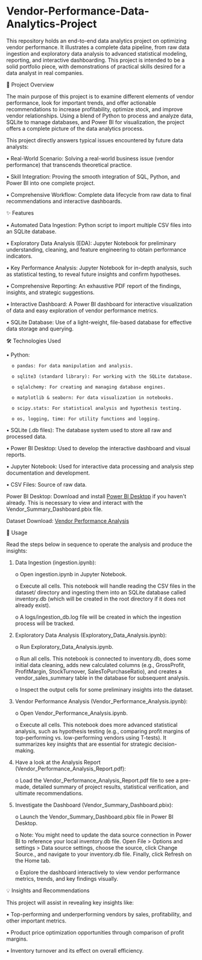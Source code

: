 # Vendor-Performance-Data-Analytics-Project

This repository holds an end-to-end data analytics project on optimizing vendor performance. It illustrates a complete data pipeline, from raw data ingestion and exploratory data analysis to advanced statistical modeling, reporting, and interactive dashboarding. This project is intended to be a solid portfolio piece, with demonstrations of practical skills desired for a data analyst in real companies.


🚀 Project Overview

The main purpose of this project is to examine different elements of vendor performance, look for important trends, and offer actionable recommendations to increase profitability, optimize stock, and improve vendor relationships. Using a blend of Python to process and analyze data, SQLite to manage databases, and Power BI for visualization, the project offers a complete picture of the data analytics process.

This project directly answers typical issues encountered by future data analysts:

• Real-World Scenario: Solving a real-world business issue (vendor performance) that transcends theoretical practice.

• Skill Integration: Proving the smooth integration of SQL, Python, and Power BI into one complete project.

• Comprehensive Workflow: Complete data lifecycle from raw data to final recommendations and interactive dashboards.


✨ Features

• Automated Data Ingestion: Python script to import multiple CSV files into an SQLite database.

• Exploratory Data Analysis (EDA): Jupyter Notebook for preliminary understanding, cleaning, and feature engineering to obtain performance indicators.

• Key Performance Analysis: Jupyter Notebook for in-depth analysis, such as statistical testing, to reveal future insights and confirm hypotheses.

• Comprehensive Reporting: An exhaustive PDF report of the findings, insights, and strategic suggestions.

• Interactive Dashboard: A Power BI dashboard for interactive visualization of data and easy exploration of vendor performance metrics.

• SQLite Database: Use of a light-weight, file-based database for effective data storage and querying.


🛠️ Technologies Used

• Python:

      o pandas: For data manipulation and analysis.
      
      o sqlite3 (standard library): For working with the SQLite database.
      
      o sqlalchemy: For creating and managing database engines.
      
      o matplotlib & seaborn: For data visualization in notebooks.
      
      o scipy.stats: For statistical analysis and hypothesis testing.
      
      o os, logging, time: For utility functions and logging.

• SQLite (.db files): The database system used to store all raw and processed data.

• Power BI Desktop: Used to develop the interactive dashboard and visual reports.

• Jupyter Notebook: Used for interactive data processing and analysis step documentation and development.

• CSV Files: Source of raw data.


Power BI Desktop: Download and install [Power BI Desktop](https://www.microsoft.com/en-us/download/details.aspx?id=58494) if you haven't already. This is necessary to view and interact with the Vendor_Summary_Dashboard.pbix file.


Dataset Download: [Vendor Performance Analysis](https://www.kaggle.com/datasets/vivekkumarkamat/vendor-performance-analysis)


🚀 Usage

Read the steps below in sequence to operate the analysis and produce the insights:

1. Data Ingestion (ingestion.ipynb):

   o Open ingestion.ipynb in Jupyter Notebook.
   
   o Execute all cells. This notebook will handle reading the CSV files in the dataset/ directory and ingesting them into an SQLite database called inventory.db (which will be created in the root directory if it does not already exist).
   
   o A logs/ingestion_db.log file will be created in which the ingestion process will be tracked.

2. Exploratory Data Analysis (Exploratory_Data_Analysis.ipynb):
   
   o Run Exploratory_Data_Analysis.ipynb.
   
   o Run all cells. This notebook is connected to inventory.db, does some initial data cleaning, adds new calculated columns (e.g., GrossProfit, ProfitMargin, StockTurnover, SalesToPurchaseRatio), and creates a vendor_sales_summary table in the database for subsequent analysis.
   
   o Inspect the output cells for some preliminary insights into the dataset.

3. Vendor Performance Analysis (Vendor_Performance_Analysis.ipynb):

   o Open Vendor_Performance_Analysis.ipynb.
   
   o Execute all cells. This notebook does more advanced statistical analysis, such as hypothesis testing (e.g., comparing profit margins of top-performing vs. low-performing vendors using T-tests). It summarizes key insights that are essential for strategic decision-making.

4. Have a look at the Analysis Report (Vendor_Performance_Analysis_Report.pdf):

   o Load the Vendor_Performance_Analysis_Report.pdf file to see a pre-made, detailed summary of project results, statistical verification, and ultimate recommendations.

5. Investigate the Dashboard (Vendor_Summary_Dashboard.pbix):

   o Launch the Vendor_Summary_Dashboard.pbix file in Power BI Desktop.
   
   o Note: You might need to update the data source connection in Power BI to reference your local inventory.db file. Open File > Options and settings > Data source settings, choose the source, click Change Source., and navigate to your inventory.db file. Finally, click Refresh on the Home tab.
   
   o Explore the dashboard interactively to view vendor performance metrics, trends, and key findings visually.


💡 Insights and Recommendations

This project will assist in revealing key insights like:

• Top-performing and underperforming vendors by sales, profitability, and other important metrics.

• Product price optimization opportunities through comparison of profit margins.

• Inventory turnover and its effect on overall efficiency.
